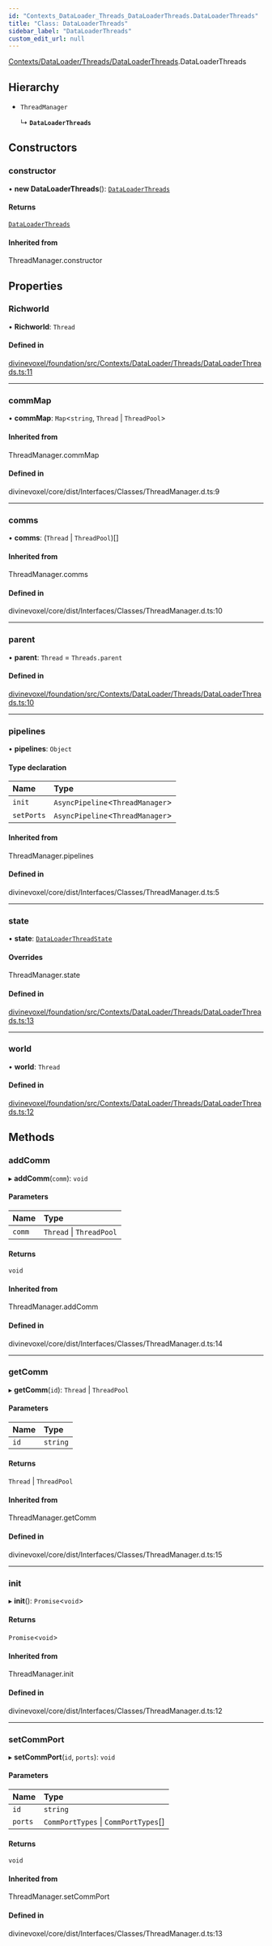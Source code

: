 ```yaml
---
id: "Contexts_DataLoader_Threads_DataLoaderThreads.DataLoaderThreads"
title: "Class: DataLoaderThreads"
sidebar_label: "DataLoaderThreads"
custom_edit_url: null
---
```


[Contexts/DataLoader/Threads/DataLoaderThreads](../modules/Contexts_DataLoader_Threads_DataLoaderThreads.md).DataLoaderThreads

## Hierarchy

- `ThreadManager`

  ↳ **`DataLoaderThreads`**

## Constructors

### constructor

• **new DataLoaderThreads**(): [`DataLoaderThreads`](Contexts_DataLoader_Threads_DataLoaderThreads.DataLoaderThreads.md)

#### Returns

[`DataLoaderThreads`](Contexts_DataLoader_Threads_DataLoaderThreads.DataLoaderThreads.md)

#### Inherited from

ThreadManager.constructor

## Properties

### Richworld

• **Richworld**: `Thread`

#### Defined in

[divinevoxel/foundation/src/Contexts/DataLoader/Threads/DataLoaderThreads.ts:11](https://github.com/lucasdamianjohnson/DivineVoxelEngine/blob/596fa7391478620ed460dfb4856ff0a763b91c49/divinevoxel/foundation/src/Contexts/DataLoader/Threads/DataLoaderThreads.ts#L11)

___

### commMap

• **commMap**: `Map`\<`string`, `Thread` \| `ThreadPool`\>

#### Inherited from

ThreadManager.commMap

#### Defined in

divinevoxel/core/dist/Interfaces/Classes/ThreadManager.d.ts:9

___

### comms

• **comms**: (`Thread` \| `ThreadPool`)[]

#### Inherited from

ThreadManager.comms

#### Defined in

divinevoxel/core/dist/Interfaces/Classes/ThreadManager.d.ts:10

___

### parent

• **parent**: `Thread` = `Threads.parent`

#### Defined in

[divinevoxel/foundation/src/Contexts/DataLoader/Threads/DataLoaderThreads.ts:10](https://github.com/lucasdamianjohnson/DivineVoxelEngine/blob/596fa7391478620ed460dfb4856ff0a763b91c49/divinevoxel/foundation/src/Contexts/DataLoader/Threads/DataLoaderThreads.ts#L10)

___

### pipelines

• **pipelines**: `Object`

#### Type declaration

| Name | Type |
| :------ | :------ |
| `init` | `AsyncPipeline`\<`ThreadManager`\> |
| `setPorts` | `AsyncPipeline`\<`ThreadManager`\> |

#### Inherited from

ThreadManager.pipelines

#### Defined in

divinevoxel/core/dist/Interfaces/Classes/ThreadManager.d.ts:5

___

### state

• **state**: [`DataLoaderThreadState`](Contexts_DataLoader_Threads_DataLoaderThreadState.DataLoaderThreadState.md)

#### Overrides

ThreadManager.state

#### Defined in

[divinevoxel/foundation/src/Contexts/DataLoader/Threads/DataLoaderThreads.ts:13](https://github.com/lucasdamianjohnson/DivineVoxelEngine/blob/596fa7391478620ed460dfb4856ff0a763b91c49/divinevoxel/foundation/src/Contexts/DataLoader/Threads/DataLoaderThreads.ts#L13)

___

### world

• **world**: `Thread`

#### Defined in

[divinevoxel/foundation/src/Contexts/DataLoader/Threads/DataLoaderThreads.ts:12](https://github.com/lucasdamianjohnson/DivineVoxelEngine/blob/596fa7391478620ed460dfb4856ff0a763b91c49/divinevoxel/foundation/src/Contexts/DataLoader/Threads/DataLoaderThreads.ts#L12)

## Methods

### addComm

▸ **addComm**(`comm`): `void`

#### Parameters

| Name | Type |
| :------ | :------ |
| `comm` | `Thread` \| `ThreadPool` |

#### Returns

`void`

#### Inherited from

ThreadManager.addComm

#### Defined in

divinevoxel/core/dist/Interfaces/Classes/ThreadManager.d.ts:14

___

### getComm

▸ **getComm**(`id`): `Thread` \| `ThreadPool`

#### Parameters

| Name | Type |
| :------ | :------ |
| `id` | `string` |

#### Returns

`Thread` \| `ThreadPool`

#### Inherited from

ThreadManager.getComm

#### Defined in

divinevoxel/core/dist/Interfaces/Classes/ThreadManager.d.ts:15

___

### init

▸ **init**(): `Promise`\<`void`\>

#### Returns

`Promise`\<`void`\>

#### Inherited from

ThreadManager.init

#### Defined in

divinevoxel/core/dist/Interfaces/Classes/ThreadManager.d.ts:12

___

### setCommPort

▸ **setCommPort**(`id`, `ports`): `void`

#### Parameters

| Name | Type |
| :------ | :------ |
| `id` | `string` |
| `ports` | `CommPortTypes` \| `CommPortTypes`[] |

#### Returns

`void`

#### Inherited from

ThreadManager.setCommPort

#### Defined in

divinevoxel/core/dist/Interfaces/Classes/ThreadManager.d.ts:13
